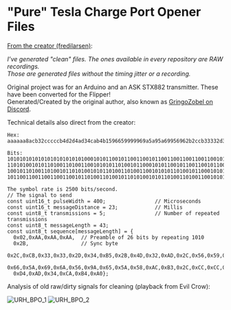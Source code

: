 # "Pure" Tesla Charge Port Opener Files

[From the creator (fredilarsen)](https://github.com/fredilarsen/TeslaChargeDoorOpener):

<em>I’ve generated "clean" files. The ones available in every repository are RAW recordings.<br>
Those are generated files without the timing jitter or a recording.</em>

Original project was for an Arduino and an ASK STX882 transmitter. These have been converted for the Flipper!<br>
Generated/Created by the original author, also known as [GringoZobel on Discord](https://discord.com/channels/740930220399525928/954422680969445377/1004501487143096451).

Technical details also direct from the creator:

```
Hex:
aaaaaa8acb32cccccb4d2d4ad34cab4b1596659999969a5a95a69956962b2ccb33332d34b52b4d32ad28

Bits:
101010101010101010101010100010101100101100110010110011001100110011001011010011010010
110101001010110100110100110010101011010010110001010110010110011001011001100110011001
100101101001101001011010100101011010011010011001010101101001011000101011001011001100
101100110011001100110010110100110100101101010010101101001101001100101010110100101
```
```
The symbol rate is 2500 bits/second.
// The signal to send
const uint16_t pulseWidth = 400;                // Microseconds
const uint16_t messageDistance = 23;            // Millis
const uint8_t transmissions = 5;                // Number of repeated transmissions
const uint8_t messageLength = 43;
const uint8_t sequence[messageLength] = { 
  0x02,0xAA,0xAA,0xAA,  // Preamble of 26 bits by repeating 1010
  0x2B,                 // Sync byte
  0x2C,0xCB,0x33,0x33,0x2D,0x34,0xB5,0x2B,0x4D,0x32,0xAD,0x2C,0x56,0x59,0x96,0x66,
  0x66,0x5A,0x69,0x6A,0x56,0x9A,0x65,0x5A,0x58,0xAC,0xB3,0x2C,0xCC,0xCC,0xB4,0xD2,
  0xD4,0xAD,0x34,0xCA,0xB4,0xA0};
```

Analysis of old raw/dirty signals for cleaning (playback from Evil Crow):

![URH_BPO_1](https://user-images.githubusercontent.com/57457139/182748473-c4aefae5-fb07-4a5a-a091-c59a0f7a7faa.jpg)
![URH_BPO_2](https://user-images.githubusercontent.com/57457139/182748483-703fb134-ab64-4b94-9f8b-30d52ab8357d.jpg)
